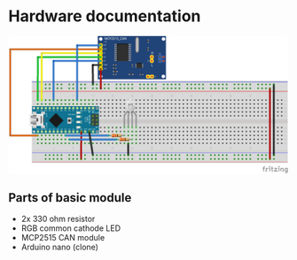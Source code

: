 # Hardware documentation


![Breadboard with Arduino Nano and CAN module](./basic_module.png)

## Parts of basic module

- 2x 330 ohm resistor
- RGB common cathode LED
- MCP2515 CAN module
- Arduino nano (clone)
